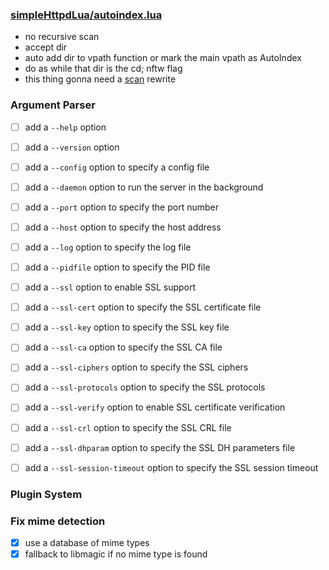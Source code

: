 ### [simpleHttpdLua/autoindex.lua](simpleHttpdLua/autoindex.lua)
- no recursive scan
- accept dir
- auto add dir to vpath function or mark the main vpath as AutoIndex
- do as while that dir is the cd; nftw flag
- this thing gonna need a [scan](src/lua/scan.c) rewrite

### Argument Parser

- [ ] add a `--help` option
- [ ] add a `--version` option
- [ ] add a `--config` option to specify a config file
- [ ] add a `--daemon` option to run the server in the background
- [ ] add a `--port` option to specify the port number
- [ ] add a `--host` option to specify the host address
- [ ] add a `--log` option to specify the log file
- [ ] add a `--pidfile` option to specify the PID file
- [ ] add a `--ssl` option to enable SSL support
- [ ] add a `--ssl-cert` option to specify the SSL certificate file
- [ ] add a `--ssl-key` option to specify the SSL key file  
- [ ] add a `--ssl-ca` option to specify the SSL CA file
- [ ] add a `--ssl-ciphers` option to specify the SSL ciphers
- [ ] add a `--ssl-protocols` option to specify the SSL protocols
- [ ] add a `--ssl-verify` option to enable SSL certificate verification
- [ ] add a `--ssl-crl` option to specify the SSL CRL file
- [ ] add a `--ssl-dhparam` option to specify the SSL DH parameters file
- [ ] add a `--ssl-session-timeout` option to specify the SSL session timeout


### Plugin System

### Fix mime detection
- [x] use a database of mime types
- [x] fallback to libmagic if no mime type is found
